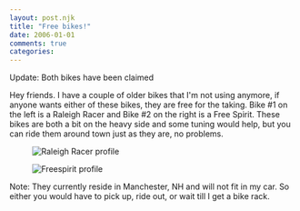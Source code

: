 ```yaml
---
layout: post.njk
title: "Free bikes!"
date: 2006-01-01
comments: true
categories:
---
```


<div class="notice">
  Update: Both bikes have been claimed
</div>

Hey friends. I have a couple of older bikes that I'm not using anymore, if anyone wants either of these bikes, they are free for the taking. Bike #1 on the left is a Raleigh Racer and Bike #2 on the right is a Free Spirit. These bikes are both a bit on the heavy side and some tuning would help, but you can ride them around town just as they are, no problems.

<figure>
  <img alt="Raleigh Racer profile" src="/media/posts/free-bikes/raleigh-bike-profile.jpg" />
</figure>
<figure>
  <img alt="Freespirit profile" src="/media/posts/free-bikes/freespirit-bike-profile.jpg" />
</figure>

Note: They currently reside in Manchester, NH and will not fit in my car. So either you would have to pick up, ride out, or wait till I get a bike rack.
